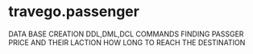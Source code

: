 # travego.passenger
DATA BASE CREATION DDL,DML,DCL COMMANDS FINDING PASSGER PRICE AND THEIR LACTION HOW LONG TO REACH THE DESTINATION
